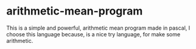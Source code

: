 # arithmetic-mean-program
This is a simple and powerful, arithmetic mean program made in pascal, I choose this language because, is a nice try language, for make some arithmetic. 
